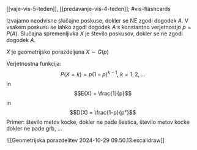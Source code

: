 [[vaje-vis-5-teden]], [[predavanje-vis-4-teden]]; #vis-flashcards 

Izvajamo neodvisne slučajne poskuse, dokler se NE zgodi dogodek $A$.
V vsakem poskusu se lahko zgodi dogodek $A$ s konstantno verjetnostjo $p = P(A)$. Slučajna spremenljivka $X$ je število poskusov, dokler se ne zgodi dogodek $A$.

$X$ je geometrijsko porazdeljena $X \sim G(p)$

Verjetnostna funkcija: $$P(X = k) = p(1-p)^{k-1}, \ k = 1, 2, ...$$
in
$$E(X) = \frac{1}{p}$$in
 $$D(X) = \frac{1-p}{p²}$$
Primer: število metov kocke, dokler ne pade šestica, število metov kocke dokler ne pade grb, ...

![[Geometrijska porazdelitev 2024-10-29 09.50.13.excalidraw]]